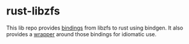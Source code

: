 # rust-libzfs

This lib repo provides [bindings](libzfs-sys) from libzfs to rust using bindgen.
It also provides a [wrapper](libzfs) around those bindings for idiomatic use.
